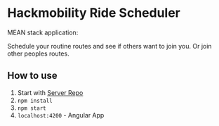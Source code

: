 # Hackmobility Ride Scheduler

  MEAN stack application: 
  
  Schedule your routine routes and see if others want to join you. Or join other peoples routes.

  
## How to use

1. Start with [Server Repo](https://github.com/brucean52/hackmobility-server)
2. `npm install`
3. `npm start`
4. `localhost:4200` - Angular App
